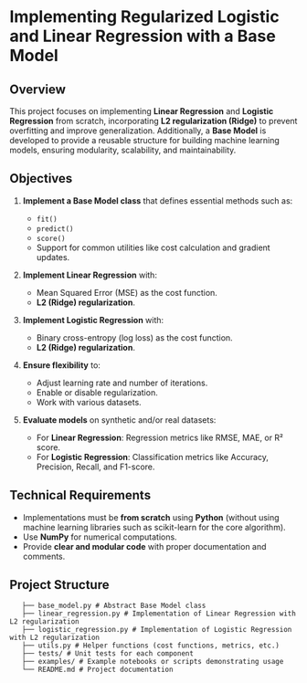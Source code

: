 # Implementing Regularized Logistic and Linear Regression with a Base Model

## Overview
This project focuses on implementing **Linear Regression** and **Logistic Regression** from scratch, incorporating **L2 regularization (Ridge)** to prevent overfitting and improve generalization. Additionally, a **Base Model** is developed to provide a reusable structure for building machine learning models, ensuring modularity, scalability, and maintainability.

## Objectives
1. **Implement a Base Model class** that defines essential methods such as:
   - `fit()`
   - `predict()`
   - `score()`
   - Support for common utilities like cost calculation and gradient updates.
   
2. **Implement Linear Regression** with:
   - Mean Squared Error (MSE) as the cost function.
   - **L2 (Ridge) regularization**.

3. **Implement Logistic Regression** with:
   - Binary cross-entropy (log loss) as the cost function.
   - **L2 (Ridge) regularization**.

4. **Ensure flexibility** to:
   - Adjust learning rate and number of iterations.
   - Enable or disable regularization.
   - Work with various datasets.

5. **Evaluate models** on synthetic and/or real datasets:
   - For **Linear Regression**: Regression metrics like RMSE, MAE, or R² score.
   - For **Logistic Regression**: Classification metrics like Accuracy, Precision, Recall, and F1-score.

## Technical Requirements
- Implementations must be **from scratch** using **Python** (without using machine learning libraries such as scikit-learn for the core algorithm).  
- Use **NumPy** for numerical computations.  
- Provide **clear and modular code** with proper documentation and comments.  

## Project Structure
```
   ├── base_model.py # Abstract Base Model class
   ├── linear_regression.py # Implementation of Linear Regression with L2 regularization
   ├── logistic_regression.py # Implementation of Logistic Regression with L2 regularization
   ├── utils.py # Helper functions (cost functions, metrics, etc.)
   ├── tests/ # Unit tests for each component
   ├── examples/ # Example notebooks or scripts demonstrating usage
   └── README.md # Project documentation
```
